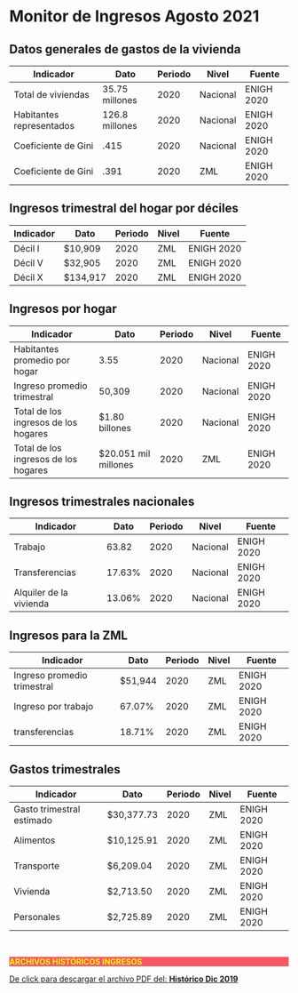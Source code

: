# Monitor de Ingresos Agosto 2021

## Datos generales de gastos de la vivienda
Indicador                                                       |Dato    |Periodo           |Nivel  |Fuente             |
----------------------------------------------------------------|--------|------------------|-----------|-------------------|
Total de viviendas          |35.75 millones |2020   |Nacional   |ENIGH 2020 |
Habitantes representados    |126.8 millones |2020   |Nacional   |ENIGH 2020 |
Coeficiente de Gini             |.415       |2020   |Nacional   |ENIGH 2020 |
Coeficiente de Gini     |.391       |2020   |ZML        |ENIGH 2020 |

## Ingresos trimestral del hogar por déciles
Indicador                                                       |Dato    |Periodo           |Nivel  |Fuente             |
----------------------------------------------------------------|--------|------------------|-----------|-------------------|
Décil I     |$10,909    | 2020  |ZML        |ENIGH 2020     |
Décil V     |$32,905    | 2020  |ZML        |ENIGH 2020         |
Décil X     |$134,917   | 2020  |ZML        |ENIGH 2020     |

## Ingresos por hogar
Indicador                                                       |Dato    |Periodo           |Nivel  |Fuente             |
----------------------------------------------------------------|--------|------------------|-----------|-------------------|
Habitantes promedio por hogar       |3.55           |2020   |Nacional   |ENIGH 2020|
Ingreso promedio trimestral         |50,309         |2020   |Nacional   |ENIGH 2020|
Total de los ingresos de los hogares    |$1.80 billones     |2020   |Nacional   |ENIGH 2020|
Total de los ingresos de los hogares    |$20.051 mil millones   |2020   |ZML        |ENIGH 2020|


## Ingresos trimestrales nacionales
Indicador                                                       |Dato    |Periodo           |Nivel  |Fuente             |
----------------------------------------------------------------|--------|------------------|-----------|-------------------|
Trabajo         |63.82|2020 |Nacional   |ENIGH 2020|
Transferencias      |17.63%|2020    |Nacional   |ENIGH 2020|
Alquiler de la vivienda |13.06%|2020    |Nacional   |ENIGH 2020|


## Ingresos para la ZML
Indicador                                                       |Dato    |Periodo           |Nivel  |Fuente             |
----------------------------------------------------------------|--------|------------------|-----------|-------------------|
Ingreso promedio trimestral |$51,944    |2020       |ZML    |ENIGH 2020|
Ingreso por trabajo     |67.07%     |2020       |ZML    |ENIGH 2020|
transferencias          |18.71%     |2020       |ZML    |ENIGH 2020|


## Gastos trimestrales
Indicador                                                       |Dato    |Periodo           |Nivel  |Fuente             |
----------------------------------------------------------------|--------|------------------|-----------|-------------------|
Gasto trimestral estimado   |$30,377.73 |2020   |ZML    |ENIGH 2020|
Alimentos           |$10,125.91 |2020   |ZML    |ENIGH 2020|
Transporte          |$6,209.04  |2020   |ZML    |ENIGH 2020|
Vivienda            |$2,713.50  |2020   |ZML    |ENIGH 2020|
Personales          |$2,725.89  |2020   |ZML    |ENIGH 2020|


</br>


<p style="background-color:#f95666;color:yellow;"><strong>ARCHIVOS HISTÓRICOS INGRESOS</strong></p>

[De click para descargar el archivo PDF del:   <strong>Histórico Dic 2019</strong>](http://www.trcimplan.gob.mx/monitores/ingresos/ingresos-dic-2019.pdf)
</br>


</br>
